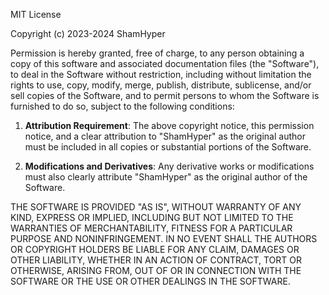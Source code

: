 MIT License

Copyright (c) 2023-2024 ShamHyper

Permission is hereby granted, free of charge, to any person obtaining a copy
of this software and associated documentation files (the "Software"), to deal
in the Software without restriction, including without limitation the rights
to use, copy, modify, merge, publish, distribute, sublicense, and/or sell
copies of the Software, and to permit persons to whom the Software is
furnished to do so, subject to the following conditions:

1. **Attribution Requirement**: The above copyright notice, this permission notice,
and a clear attribution to "ShamHyper" as the original author must be included
in all copies or substantial portions of the Software.

2. **Modifications and Derivatives**: Any derivative works or modifications must
also clearly attribute "ShamHyper" as the original author of the Software.

THE SOFTWARE IS PROVIDED "AS IS", WITHOUT WARRANTY OF ANY KIND, EXPRESS OR
IMPLIED, INCLUDING BUT NOT LIMITED TO THE WARRANTIES OF MERCHANTABILITY,
FITNESS FOR A PARTICULAR PURPOSE AND NONINFRINGEMENT. IN NO EVENT SHALL THE
AUTHORS OR COPYRIGHT HOLDERS BE LIABLE FOR ANY CLAIM, DAMAGES OR OTHER
LIABILITY, WHETHER IN AN ACTION OF CONTRACT, TORT OR OTHERWISE, ARISING FROM,
OUT OF OR IN CONNECTION WITH THE SOFTWARE OR THE USE OR OTHER DEALINGS IN THE
SOFTWARE.